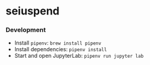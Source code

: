 # seiuspend

### Development

- Install `pipenv`: `brew install pipenv`
- Install dependencies: `pipenv install`
- Start and open JupyterLab: `pipenv run jupyter lab`
